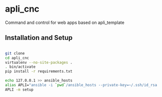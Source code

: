 apli_cnc
========

Command and control for web apps based on apli_template

Installation and Setup
----

``` sh

git clone
cd apli_cnc
virtualenv --no-site-packages .
. bin/activate
pip install -r requirements.txt
    
echo 127.0.0.1 >> ansible_hosts
alias APLI="ansible -i `pwd`/ansible_hosts --private-key=~/.ssh/id_rsa all"
APLI -m setup
```

